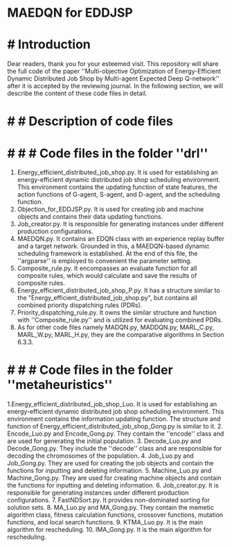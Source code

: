 # MAEDQN for EDDJSP
# # Introduction
  Dear readers, thank you for your esteemed visit. This repository will share the full code of the paper ''Multi-objective Optimization of Energy-Efficient Dynamic Distributed Job Shop by Multi-agent Expected Deep Q-network'' after it is accepted by the reviewing journal. In the following section, we will describe the content of these code files in detail.
# # # Description of code files
# # # # Code files in the folder ''drl''
1. Energy_efficient_distributed_job_shop.py. It is used for establishing an energy-efficient dynamic distributed job shop scheduling environment. This environment contains the updating function of state features, the action functions of G-agent, S-agent, and D-agent, and the scheduling function.
2. Objection_for_EDDJSP.py. It is used for creating job and machine objects and contains their data updating functions.
3. Job_creator.py. It is responsible for generating instances under different production configurations.
4. MAEDQN.py. It contains an EDQN class with an experience replay buffer and a target network. Grounded in this, a MAEDQN-based dynamic scheduling framework is established. At the end of this file, the ''argparse'' is employed to convenient the parameter setting.
5. Composite_rule.py. It encompasses an evaluate function for all composite rules, which would calculate and save the results of composite rules.
6. Energy_efficient_distributed_job_shop_P.py. It has a structure similar to the "Energy_efficient_distributed_job_shop.py", but contains all combined priority dispatching rules (PDRs).
7. Priority_dispatching_rule.py. It owns the similar structure and function with ''Composite_rule.py'' and is utilized for evaluating combined PDRs.
8. As for other code files namely MADQN.py, MADDQN.py, MARL_C.py, MARL_W.py, MARL_H.py, they are the comparative algorithms in Section 6.3.3.
# # # # Code files in the folder ''metaheuristics''
1.Energy_efficient_distributed_job_shop_Luo. It is used for establishing an energy-efficient dynamic distributed job shop scheduling environment. This environment contains the information updating function. The structure and function of Energy_efficient_distributed_job_shop_Gong.py is similar to it.
2. Encode_Luo.py and Encode_Gong.py. They contain the ''encode'' class and are used for generating the initial population.
3. Decode_Luo.py and Decode_Gong.py. They include the ''decode'' class and are responsible for decoding the chromosomes of the population. 
4. Job_Luo.py and Job_Gong.py. They are used for creating the job objects and contain the functions for inputting and deleting information.
5. Machine_Luo.py and Machine_Gong.py. They are used for creating machine objects and contain the functions for inputting and deleting information.
6. Job_creator.py. It is responsible for generating instances under different production configurations.
7. FastNDSort.py. It provides non-dominated sorting for solution sets.
8. MA_Luo.py and MA_Gong.py. They contain the memetic algorithm class, fitness calculation functions, crossover functions, mutation functions, and local search functions.
9. KTMA_Luo.py. It is the main algorithm for rescheduling.
10. IMA_Gong.py. It is the main algorithm for rescheduling.
